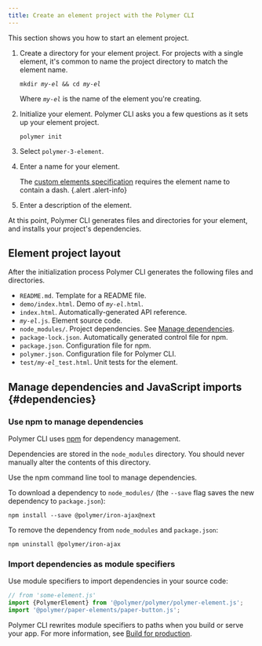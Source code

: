 ```yaml
---
title: Create an element project with the Polymer CLI
---
```


<!-- toc -->

This section shows you how to start an element project.

1.  Create a directory for your element project. For projects with a single element,
    it's common to name the project directory to match the element name.

    <pre><code>mkdir <var>my-el</var> && cd <var>my-el</var></code></pre>

    Where <code><var>my-el</var></code> is the name of the element you're
    creating.

1.  Initialize your element. Polymer CLI asks you a few questions as it sets up your element
    project.

        polymer init

1.  Select `polymer-3-element`.

1.  Enter a name for your element.

    The [custom elements
    specification](https://www.w3.org/TR/2016/WD-custom-elements-20160226/#concepts) requires the
    element name to contain a dash.
    {.alert .alert-info}

1.  Enter a description of the element.

At this point, Polymer CLI generates files and directories for your element, and installs your 
project's dependencies.

## Element project layout

After the initialization process Polymer CLI generates the following files and directories.

*   `README.md`. Template for a README file.
*   `demo/index.html`. Demo of <code><var>my-el</var></code>`.html`.
*   `index.html`. Automatically-generated API reference.
*   <code><var>my-el</var></code>`.js`. Element source code.
*   `node_modules/`. Project dependencies. See [Manage dependencies](#dependencies).
*   `package-lock.json`. Automatically generated control file for npm.
*   `package.json`. Configuration file for npm.
*   `polymer.json`. Configuration file for Polymer CLI.
*   `test/`<code><var>my-el</var></code>`_test.html`. Unit tests for
the element.

## Manage dependencies and JavaScript imports {#dependencies}

### Use npm to manage dependencies

Polymer CLI uses [npm](http://npmjs.com) for dependency management.

Dependencies are stored in the `node_modules` directory. You should never manually alter the
contents of this directory.

Use the npm command line tool to manage dependencies.

To download a dependency to `node_modules/` (the `--save` flag saves the new 
dependency to `package.json`):

    npm install --save @polymer/iron-ajax@next

To remove the dependency from `node_modules` and `package.json`:

    npm uninstall @polymer/iron-ajax

### Import dependencies as module specifiers

Use module specifiers to import dependencies in your source code:

```js
// from 'some-element.js'
import {PolymerElement} from '@polymer/polymer/polymer-element.js';
import '@polymer/paper-elements/paper-button.js';
```

Polymer CLI rewrites module specifiers to paths when you build or serve your app. For more information, see [Build for production](/{{{polymer_version_dir}}}/toolbox/build-for-production).
